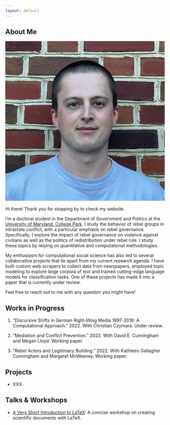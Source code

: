 ```yaml
---
layout: default
---
```


## About Me

<img class="profile-picture" src="profile.jpg">

Hi there! Thank you for stopping by to check my website.

I’m a doctoral student in the Department of Government and Politics at the [University of Maryland, College Park](https://gvpt.umd.edu/). I study the behavior of rebel groups in intrastate conflict, with a particular emphasis on rebel governance. Specifically, I explore the impact of rebel governance on violence against civilians as well as the politics of redistribution under rebel rule. I study these topics by relying on quantitative and computational methodologies.

My enthusiasm for computational social science has also led to several collaborative projects that lie apart from my current research agenda. I have built custom web scrapers to collect data from newspapers, employed topic modeling to explore large corpora of text and trained cutting-edge language models for classification tasks. One of these projects has made it into a paper that is currently under review.

Feel free to reach out to me with any question you might have!

## Works in Progress

1. “Discursive Shifts in German Right-Wing Media 1997-2019: A Computational Approach.” 2022. With Christian Czymara. Under review.

2. “Mediation and Conflict Prevention.” 2022. With David E. Cunningham and Megan Lloyd. Working paper.

3. “Rebel Actors and Legitimacy Building.” 2022. With Kathleen Gallagher Cunningham and Margaret McWeeney. Working paper.

## Projects

* XXX

## Talks & Workshops

* [A Very Short Introduction to LaTeX](/latex): A concise workshop on creating scientific documents with LaTeX.
